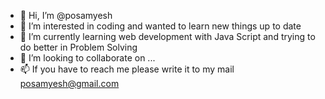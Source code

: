 - 👋 Hi, I’m @posamyesh
- 👀 I’m interested in coding and wanted to learn new things up to date
- 🌱 I’m currently learning web development with Java Script and trying to do better in Problem Solving
- 💞️ I’m looking to collaborate on ...
- 📫 If you have to reach me please write it to my mail posamyesh@gmail.com 

<!---
posamyesh/posamyesh is a ✨ special ✨ repository because its `README.md` (this file) appears on your GitHub profile.
You can click the Preview link to take a look at your changes.
--->
